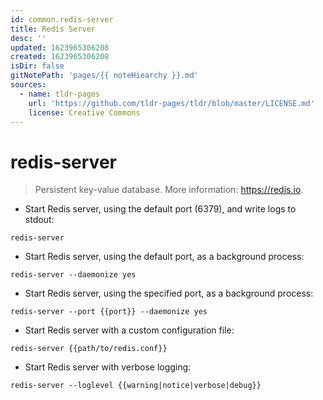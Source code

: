 ```yaml
---
id: common.redis-server
title: Redis Server
desc: ''
updated: 1623965306208
created: 1623965306208
isDir: false
gitNotePath: 'pages/{{ noteHiearchy }}.md'
sources:
  - name: tldr-pages
    url: 'https://github.com/tldr-pages/tldr/blob/master/LICENSE.md'
    license: Creative Commons
---
```

# redis-server

> Persistent key-value database.
> More information: <https://redis.io>.

- Start Redis server, using the default port (6379), and write logs to stdout:

`redis-server`

- Start Redis server, using the default port, as a background process:

`redis-server --daemonize yes`

- Start Redis server, using the specified port, as a background process:

`redis-server --port {{port}} --daemonize yes`

- Start Redis server with a custom configuration file:

`redis-server {{path/to/redis.conf}}`

- Start Redis server with verbose logging:

`redis-server --loglevel {{warning|notice|verbose|debug}}`

